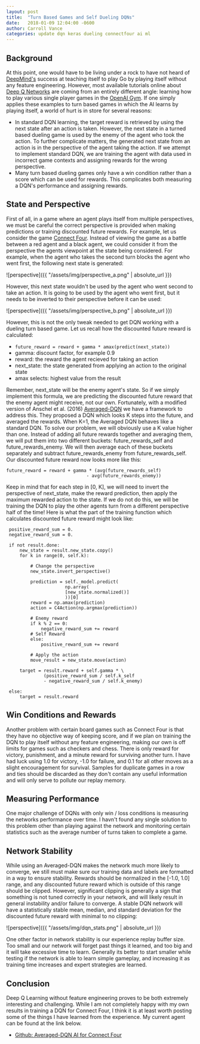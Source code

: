 ```yaml
---
layout: post
title:  "Turn Based Games and Self Dueling DQNs"
date:   2018-01-09 12:04:00 -0600
author: Carroll Vance
categories: update dqn keras dueling connectfour ai ml
---
```

## Background
At this point, one would have to be living under a rock to have not heard of [DeepMind's][deepmind] success at teaching itself to play Go by playing itself without any feature engineering. However, most available tutorials online about [Deep Q Networks][dqn] are coming from an entirely different angle: learning how to play various single player games in the [OpenAI Gym][openai-gym]. If one simply applies these examples to turn based games in which the AI learns by playing itself, a world of hurt is in store for several reasons:

* In standard DQN learning, the target reward is retrieved by using the next state after an action is taken. However, the next state in a turned based dueling game is used by the enemy of the agent who took the action. To further complicate matters, the generated next state from an action is in the perspective of the agent taking the action. If we attempt to implement standard DQN, we are training the agent with data used in incorrect game contexts and assigning rewards for the wrong perspective.
* Many turn based dueling games only have a win condition rather than a score which can be used for rewards. This complicates both measuring a DQN's performance and assigning rewards.

## State and Perspective
First of all, in a game where an agent plays itself from multiple perspectives, we must be careful the correct perspective is provided when making predictions or training discounted future rewards. For example, let us consider the game [Connect Four][connect-four]. Instead of viewing the game as a battle between a red agent and a black agent, we could consider it from the perspective the agents viewpoint at the state being considered. For example, when the agent who takes the second turn blocks the agent who went first, the following next state is generated:

![perspective]({{ "/assets/img/perspective_a.png" | absolute_url }})

However, this next state wouldn't be used by the agent who went second to take an action. It is going to be used by the agent who went first, but it needs to be inverted to their perspective before it can be used:

![perspective]({{ "/assets/img/perspective_b.png" | absolute_url }})

However, this is not the only tweak needed to get DQN working with a dueling turn based game. Let us recall how the discounted future reward is calculated:
* `future_reward = reward + gamma * amax(predict(next_state))`
* gamma: discount factor, for example 0.9
* reward: the reward the agent recieved for taking an action
* next_state: the state generated from applying an action to the original state
* amax selects: highest value from the result

Remember, next_state will be the enemy agent's state. So if we simply implement this formula, we are predicting the discounted future reward that the enemy agent might receive, not our own. Fortunately, with a modified version of Anschel et al. (2016) [Averaged-DQN][averaged-dqn] we have a framework to address this. They proposed a DQN which looks K steps into the future, and averaged the rewards. When K=1, the Averaged DQN behaves like a standard DQN. To solve our problem, we will obviously use a K value higher than one. Instead of adding all future rewards together and averaging them, we will put them into two different buckets: future_rewards_self and future_rewards_enemy. We will then average each of these buckets separately and subtract future_rewards_enemy from future_rewards_self. Our discounted future reward now looks more like this:

```
future_reward = reward + gamma * (avg(future_rewards_self)
                              - avg(future_rewards_enemy))
```

Keep in mind that for each step in [0, K], we will need to invert the perspective of next_state, make the reward prediction, then apply the maximum rewarded action to the state. If we do not do this, we will be training the DQN to play the other agents turn from a different perspective half of the time! Here is what the part of the training function which calculates discounted future reward might look like:

```
 positive_reward_sum = 0.
 negative_reward_sum = 0.

 if not result.done:
     new_state = result.new_state.copy()
     for k in range(0, self.k):

         # Change the perspective
         new_state.invert_perspective()

         prediction = self._model.predict(
                      np.array(
                      [new_state.normalized()]
                      ))[0]
         reward = np.amax(prediction)
         action = C4Action(np.argmax(prediction))

         # Enemy reward
         if k % 2 == 0:
             negative_reward_sum += reward
         # Self Reward
         else:
             positive_reward_sum += reward

         # Apply the action
         move_result = new_state.move(action)

     target = result.reward + self.gamma * \
              (positive_reward_sum / self.k_self
              - negative_reward_sum / self.k_enemy)

 else:
     target = result.reward
```

## Win Conditions and Rewards
Another problem with certain board games such as Connect Four is that they have no objective way of keeping score, and if we plan on training the DQN to play itself without any feature engineering, making our own is off limits for games such as checkers and chess. There is only reward for victory, punishment, and a minute reward for surviving another turn. I have had luck using 1.0 for victory, -1.0 for failure, and 0.1 for all other moves as a slight encouragement for survival. Samples for duplicate games in a row and ties should be discarded as they don't contain any useful information and will only serve to pollute our replay memory.

## Measuring Performance
One major challenge of DQNs with only win / loss conditions is measuring the networks performance over time. I havn't found any single solution to this problem other than playing against the network and monitoring certain statistics such as the average number of turns taken to complete a game.

## Network Stability
While using an Averaged-DQN makes the network much more likely to converge, we still must make sure our training data and labels are formatted in a way to ensure stability. Rewards should be normalized in the [-1.0, 1.0] range, and any discounted future reward which is outside of this range should be clipped. However, significant clipping is generally a sign that something is not tuned correctly in your network, and will likely result in general instability and/or failure to converge. A stable DQN network will have a statistically stable mean, median, and standard deviation for the discounted future reward with minimal to no clipping:

![perspective]({{ "/assets/img/dqn_stats.png" | absolute_url }})

One other factor in network stability is our experience replay buffer size. Too small and our network will forget past things it learned, and too big and it will take excessive time to learn. Generally its better to start smaller while testing if the network is able to learn simple gameplay, and increasing it as training time increases and expert strategies are learned.

## Conclusion
Deep Q Learning without feature engineering proves to be both extremely interesting and challenging. While I am not completely happy with my own results in training a DQN for Connect Four, I think it is at least worth posting some of the things I have learned from the experience. My current agent can be found at the link below.
* [Github: Averaged-DQN AI for Connect Four][dqn-connectfour]

[averaged-dqn]: https://arxiv.org/abs/1611.01929
[connect-four]: https://en.wikipedia.org/wiki/Connect_Four
[dqn-connectfour]: https://github.com/csvance/deep-learning-connect-four
[deepmind]: https://deepmind.com
[alphago]: https://deepmind.com/research/alphago/
[dqn]: https://deepmind.com/research/dqn/
[openai-gym]: https://github.com/openai/gym
